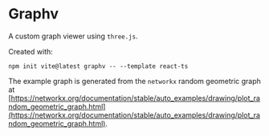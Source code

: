 # Graphv

A custom graph viewer using `three.js`.

Created with:
```
npm init vite@latest graphv -- --template react-ts
```

The example graph is generated from the `networkx` random geometric graph at [https://networkx.org/documentation/stable/auto_examples/drawing/plot_random_geometric_graph.html](https://networkx.org/documentation/stable/auto_examples/drawing/plot_random_geometric_graph.html).
